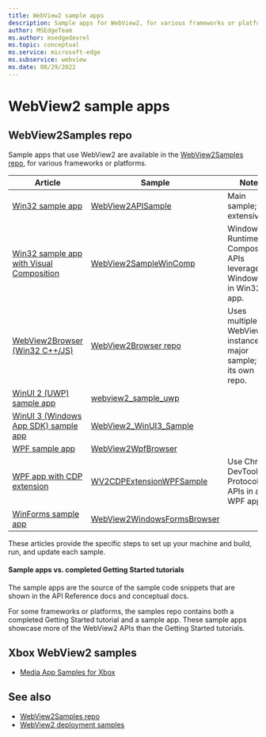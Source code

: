 ```yaml
---
title: WebView2 sample apps
description: Sample apps for WebView2, for various frameworks or platforms including WinUI 2 (UWP), WinUI 3 (Windows App SDK), WPF, WPF with Chrome DevTools Protocol extension, WinForms, Win32/C++, and Win32 with Visual Composition.
author: MSEdgeTeam
ms.author: msedgedevrel
ms.topic: conceptual
ms.service: microsoft-edge
ms.subservice: webview
ms.date: 08/29/2022
---
```

# WebView2 sample apps


<!-- ====================================================================== -->
## WebView2Samples repo

Sample apps that use WebView2 are available in the [WebView2Samples repo](https://github.com/MicrosoftEdge/WebView2Samples/tree/main/SampleApps), for various frameworks or platforms.

| Article | Sample | Notes |
|---|---|---|
| [Win32 sample app](./webview2apissample.md) | [WebView2APISample](https://github.com/MicrosoftEdge/WebView2Samples/tree/main/SampleApps/WebView2APISample) | Main sample; extensive. |
| [Win32 sample app with Visual Composition](./webview2samplewincomp.md) | [WebView2SampleWinComp](https://github.com/MicrosoftEdge/WebView2Samples/tree/main/SampleApps/WebView2SampleWinComp) | Windows Runtime Composition APIs leverage the Windows UI in Win32 app. |
| [WebView2Browser (Win32 C++/JS)](./webview2browser.md) | [WebView2Browser repo](https://github.com/MicrosoftEdge/WebView2Browser) | Uses multiple WebView2 instances.  A major sample; has its own repo. |
| [WinUI 2 (UWP) sample app](./webview2_sample_uwp.md) | [webview2_sample_uwp](https://github.com/MicrosoftEdge/WebView2Samples/tree/main/SampleApps/webview2_sample_uwp) | |
| [WinUI 3 (Windows App SDK) sample app](./webview2-winui3-sample.md) | [WebView2_WinUI3_Sample](https://github.com/MicrosoftEdge/WebView2Samples/tree/main/SampleApps/WebView2_WinUI3_Sample) | |
| [WPF sample app](./webview2wpfbrowser.md) | [WebView2WpfBrowser](https://github.com/MicrosoftEdge/WebView2Samples/tree/main/SampleApps/WebView2WpfBrowser) | &nbsp; |
| [WPF app with CDP extension](./wv2cdpextensionwpfsample.md) | [WV2CDPExtensionWPFSample](https://github.com/MicrosoftEdge/WebView2Samples/tree/main/SampleApps/WV2CDPExtensionWPFSample) | Use Chrome DevTools Protocol APIs in a WPF app. |
| [WinForms sample app](./webview2windowsformsbrowser.md) | [WebView2WindowsFormsBrowser](https://github.com/MicrosoftEdge/WebView2Samples/tree/main/SampleApps/WebView2WindowsFormsBrowser) | |

These articles provide the specific steps to set up your machine and build, run, and update each sample.


<!-- ------------------------------ -->
#### Sample apps vs. completed Getting Started tutorials

The sample apps are the source of the sample code snippets that are shown in the API Reference docs and conceptual docs.

For some frameworks or platforms, the samples repo contains both a completed Getting Started tutorial and a sample app.  These sample apps showcase more of the WebView2 APIs than the Getting Started tutorials.


<!-- ====================================================================== -->
## Xbox WebView2 samples

* [Media App Samples for Xbox](https://github.com/microsoft/Media-App-Samples-for-Xbox)


<!-- ====================================================================== -->
## See also

* [WebView2Samples repo](https://github.com/MicrosoftEdge/WebView2Samples#readme)
* [WebView2 deployment samples](./deployment-samples.md)
